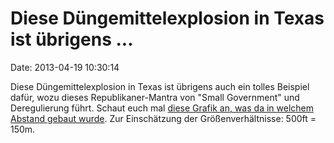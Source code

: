 Diese Düngemittelexplosion in Texas ist übrigens \...
=====================================================

Date: 2013-04-19 10:30:14

Diese Düngemittelexplosion in Texas ist übrigens auch ein tolles
Beispiel dafür, wozu dieses Republikaner-Mantra von \"Small Government\"
und Deregulierung führt. Schaut euch mal [diese Grafik an, was da in
welchem Abstand gebaut
wurde](http://i.i.com.com/cnwk.1d/i/tim/2013/04/18/west_texas_fertilizer_plant_blast_map.jpg).
Zur Einschätzung der Größenverhältnisse: 500ft = 150m.
